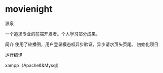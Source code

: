 # movienight

源泉

一个追求专业的前端开发者。个人学习部分成果。

简介
使用了轮播图，用户登录模态框异步验证，异步请求页头页尾。
初始化项目


运行编译

xampp（Apache&&Mysql）
